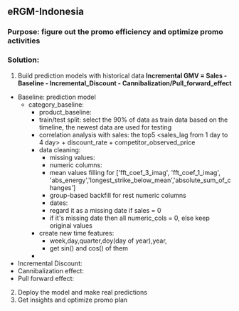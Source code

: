 ## eRGM-Indonesia
### Purpose: figure out the promo efficiency and optimize promo activities
### Solution:
1. Build prediction models with historical data
**Incremental GMV = Sales - Baseline - Incremental_Discount - Cannibalization/Pull_forward_effect**
- Baseline: prediction model
    - category_baseline: 
        - product_baseline:
        - train/test split: select the 90% of data as train data based on the timeline, the newest data are used for testing
        - correlation analysis with sales: the top5 <sales_lag from 1 day to 4 day> + discount_rate + competitor_observed_price
        - data cleaning:
          - missing values:
          - numeric columns:
          - mean values filling for ['fft_coef_3_imag', 'fft_coef_1_imag', 'abs_energy','longest_strike_below_mean','absolute_sum_of_changes']
          - group-based backfill for rest numeric columns
          - dates:
          - regard it as a missing date if sales = 0
          - if it's missing date then all numeric_cols = 0, else keep original values
         - create new time features:
           - week,day,quarter,doy(day of year),year, 
           - get sin() and cos() of them
        - 
- Incremental Discount:
- Cannibalization effect:
- Pull forward effect: 

2. Deploy the model and make real predictions
3. Get insights and optimize promo plan
